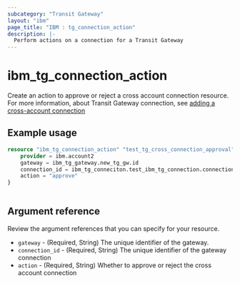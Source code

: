 ```yaml
---
subcategory: "Transit Gateway"
layout: "ibm"
page_title: "IBM : tg_connection_action"
description: |-
  Perform actions on a connection for a Transit Gateway
---
```


# ibm_tg_connection_action
Create an action to approve or reject a cross account connection resource. For more information, about Transit Gateway connection, see [adding a cross-account connection](https://cloud.ibm.com/docs/transit-gateway?topic=transit-gateway-adding-cross-account-connections)

## Example usage

```terraform
resource "ibm_tg_connection_action" "test_tg_cross_connection_approval" {
    provider = ibm.account2
    gateway = ibm_tg_gateway.new_tg_gw.id
    connection_id = ibm_tg_conneciton.test_ibm_tg_connection.connection_id
    action = "approve"
}
  
```

## Argument reference
Review the argument references that you can specify for your resource. 
 
- `gateway` - (Required, String) The unique identifier of the gateway.
- `connection_id` - (Required, String) The unique identifier of the gateway connection
- `action` - (Required, String) Whether to approve or reject the cross account connection
